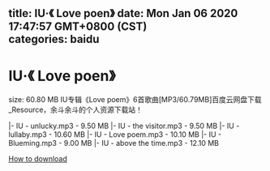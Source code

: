 
title: IU·《 Love poen》
date: Mon Jan 06 2020 17:47:57 GMT+0800 (CST)    
categories: baidu
---

# IU·《 Love poen》
size: 60.80 MB
 IU专辑《Love poem》6首歌曲[MP3/60.79MB]百度云网盘下载_Resource，余斗余斗的个人资源下载站！
 
|- IU - unlucky.mp3 - 9.50 MB
|- IU - the visitor.mp3 - 9.50 MB
|- IU - lullaby.mp3 - 10.60 MB
|- IU - Love poem.mp3 - 10.10 MB
|- IU - Blueming.mp3 - 9.00 MB
|- IU - above the time.mp3 - 12.10 MB

[How to download](https://bpcam.bemobtrk.com/go/2ceec3aa-1ca2-46d6-b9ff-aaa5c184517c?jno=1599)